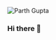 ![Parth Gupta](https://user-images.githubusercontent.com/82574933/142032706-ce118ece-941d-467f-bc55-eff7de4fb9ab.png)



### Hi there 👋

<!--
**parth-gpt10/parth-gpt10** is a ✨ _special_ ✨ repository because its `README.md` (this file) appears on your GitHub profile.

Here are some ideas to get you started:

- 🔭 I’m currently working on ...
- 🌱 I’m currently learning ...
- 👯 I’m looking to collaborate on ...
- 🤔 I’m looking for help with ...
- 💬 Ask me about ...
- 📫 How to reach me: ...
- 😄 Pronouns: ...
- ⚡ Fun fact: ...
-->

